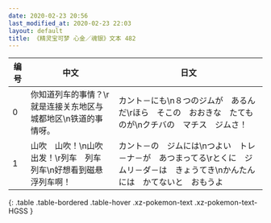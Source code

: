 ```yaml
---
date: 2020-02-23 20:56
last_modified_at: 2020-02-23 22:03
layout: default
title: 《精灵宝可梦 心金／魂银》文本 482
---
```

| 编号 | 中文 | 日文 |
| ---- | ---- | ---- |
| 0 | 你知道列车的事情？\r就是连接关东地区与城都地区\n铁道的事情呀。 | カント－にも\n８つのジムが　あるんだ\rほら　そこの　おおきな　たてものが\nクチバの　マチス　ジムさ！ |
| 1 | 山吹　山吹！\n山吹　出发！\r列车　列车　列车\n好想看到磁悬浮列车啊！ | カント－の　ジムには\nつよい　トレ－ナ－が　あつまってる\rとくに　ジムリ－ダ－は　きょうてき\nかんたんには　かてないと　おもうよ |
{: .table .table-bordered .table-hover .xz-pokemon-text .xz-pokemon-text-HGSS }